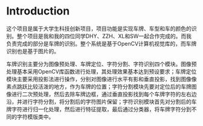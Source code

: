 # Introduction

这个项目是属于大学生科技创新项目，项目功能是实现车牌、车型和车的颜色的识别。整个项目是我和我的四位同学DHY、ZZH、XL和SW一起合作完成的。而我负责完成的部分是车牌的识别。整个系统是基于OpenCV计算机视觉库的，而车牌识别也是基于图片的。

车牌识别主要分为图像预处理、车牌定位、字符分割、字符识别四个模块。图像预处理基本采用OpenCV库函数进行处理，其处理效果基本达到预设要求；车牌定位模块主要采用投影法进行操作，分别对图像进行水平有影和垂直投影，找到图像像素点跳跃比较活泼的地方，作为车牌的位置；字符分割模块先要对定位后的车牌图像进行二次预处理，然后去除车牌边框，通过垂直投影找到每个车牌字符的左右边沿，并进行字符分割，将分割后的字符图片保留；字符识别模块首先对分割后的车牌字符进行归一化处理，然后进行特征提取，最后通过分类器，将车牌字符分到不同的字符模版类中。